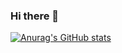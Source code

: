 ### Hi there 👋
[![Anurag's GitHub stats](https://github-readme-stats.vercel.app/api?username=mihirsaidudekula)](https://github.com/anuraghazra/github-readme-stats)
<!--
**MihirSaiDudekula/MihirSaiDudekula** is a ✨ _special_ ✨ repository because its `README.md` (this file) appears on your GitHub profile.

Here are some ideas to get you started:

- 🔭 I’m currently working on ...
- 🌱 I’m currently learning ...
- 👯 I’m looking to collaborate on ...
- 🤔 I’m looking for help with ...
- 💬 Ask me about ...
- 📫 How to reach me: ...
- 😄 Pronouns: ...
- ⚡ Fun fact: ...
-->
